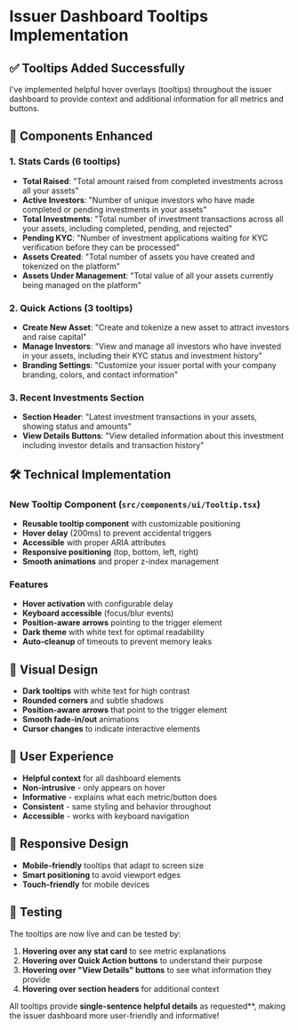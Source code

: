 # Issuer Dashboard Tooltips Implementation

## ✅ **Tooltips Added Successfully**

I've implemented helpful hover overlays (tooltips) throughout the issuer dashboard to provide context and additional information for all metrics and buttons.

## 🎯 **Components Enhanced**

### **1. Stats Cards (6 tooltips)**
- **Total Raised**: "Total amount raised from completed investments across all your assets"
- **Active Investors**: "Number of unique investors who have made completed or pending investments in your assets"
- **Total Investments**: "Total number of investment transactions across all your assets, including completed, pending, and rejected"
- **Pending KYC**: "Number of investment applications waiting for KYC verification before they can be processed"
- **Assets Created**: "Total number of assets you have created and tokenized on the platform"
- **Assets Under Management**: "Total value of all your assets currently being managed on the platform"

### **2. Quick Actions (3 tooltips)**
- **Create New Asset**: "Create and tokenize a new asset to attract investors and raise capital"
- **Manage Investors**: "View and manage all investors who have invested in your assets, including their KYC status and investment history"
- **Branding Settings**: "Customize your issuer portal with your company branding, colors, and contact information"

### **3. Recent Investments Section**
- **Section Header**: "Latest investment transactions in your assets, showing status and amounts"
- **View Details Buttons**: "View detailed information about this investment including investor details and transaction history"

## 🛠️ **Technical Implementation**

### **New Tooltip Component** (`src/components/ui/Tooltip.tsx`)
- **Reusable tooltip component** with customizable positioning
- **Hover delay** (200ms) to prevent accidental triggers
- **Accessible** with proper ARIA attributes
- **Responsive positioning** (top, bottom, left, right)
- **Smooth animations** and proper z-index management

### **Features**
- **Hover activation** with configurable delay
- **Keyboard accessible** (focus/blur events)
- **Position-aware arrows** pointing to the trigger element
- **Dark theme** with white text for optimal readability
- **Auto-cleanup** of timeouts to prevent memory leaks

## 🎨 **Visual Design**
- **Dark tooltips** with white text for high contrast
- **Rounded corners** and subtle shadows
- **Position-aware arrows** that point to the trigger element
- **Smooth fade-in/out** animations
- **Cursor changes** to indicate interactive elements

## 🚀 **User Experience**
- **Helpful context** for all dashboard elements
- **Non-intrusive** - only appears on hover
- **Informative** - explains what each metric/button does
- **Consistent** - same styling and behavior throughout
- **Accessible** - works with keyboard navigation

## 📱 **Responsive Design**
- **Mobile-friendly** tooltips that adapt to screen size
- **Smart positioning** to avoid viewport edges
- **Touch-friendly** for mobile devices

## 🧪 **Testing**
The tooltips are now live and can be tested by:
1. **Hovering over any stat card** to see metric explanations
2. **Hovering over Quick Action buttons** to understand their purpose
3. **Hovering over "View Details" buttons** to see what information they provide
4. **Hovering over section headers** for additional context

All tooltips provide **single-sentence helpful details** as requested**, making the issuer dashboard more user-friendly and informative!
